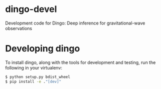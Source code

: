 # dingo-devel
Development code for Dingo: Deep inference for gravitational-wave observations

# Developing dingo

To install dingo, along with the tools for development and testing, run the following in your virtualenv:

```bash
$ python setup.py bdist_wheel
$ pip install -e ."[dev]"
```
